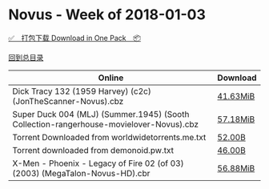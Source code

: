 # Novus - Week of 2018-01-03

[✅&emsp;打包下载 Download in One Pack&emsp;📦](https://pan.baidu.com/s/1szen-TbEJjU9yAhSYDnKBw)

[回到总目录](https://github.com/alicewish/markdown/blob/master/Catalogs.md)



Online | Download
--- | ---
Dick Tracy 132 (1959 Harvey) (c2c) (JonTheScanner-Novus).cbz | [41.63MiB](https://pan.baidu.com/s/1szen-TbEJjU9yAhSYDnKBw#list/path=%2FNovus%20-%20Week%20of%202018%20Q1%2FNovus%20-%20Week%20of%202018-01-03%2F%E3%82%A4%E3%82%AB%E3%82%A4%E3%82%A4%E3%82%A4%E3%82%BD%E3%82%AF%E3%82%B9%E3%82%B1%E3%82%BD%E3%82%AD%E3%82%A8%E3%82%BD%E3%82%B3%E3%82%AB%E3%82%AF%E3%82%A4%E3%82%AA%E3%82%AA%E3%82%B7%E3%82%A2%E3%82%AF%E3%82%A4%E3%82%B1%E3%82%B3%E3%82%AF%E3%82%A4%E3%82%BD%E3%82%B9%E3%82%B9%E3%82%A4%E3%82%AD&parentPath=%2FNovus%20-%20Week%20of%202018%20Q1)
Super Duck 004 (MLJ) (Summer.1945) (Sooth Collection-rangerhouse-movielover-Novus).cbz | [57.18MiB](https://pan.baidu.com/s/1szen-TbEJjU9yAhSYDnKBw#list/path=%2FNovus%20-%20Week%20of%202018%20Q1%2FNovus%20-%20Week%20of%202018-01-03%2F%E3%82%AA%E3%82%B1%E3%82%A8%E3%82%A4%E3%82%B1%E3%82%AA%E3%82%A4%E3%82%AB%E3%82%B5%E3%82%A6%E3%82%A2%E3%82%AB%E3%82%A8%E3%82%BD%E3%82%B5%E3%82%B3%E3%82%A8%E3%82%B3%E3%82%AF%E3%82%AB%E3%82%AA%E3%82%BF%E3%82%AF%E3%82%B1%E3%82%A2%E3%82%B3%E3%82%BD%E3%82%AA%E3%82%AB%E3%82%B9%E3%82%AF%E3%82%A2&parentPath=%2FNovus%20-%20Week%20of%202018%20Q1)
Torrent Downloaded from worldwidetorrents.me.txt | [52.00B](https://pan.baidu.com/s/1szen-TbEJjU9yAhSYDnKBw#list/path=%2FNovus%20-%20Week%20of%202018%20Q1%2FNovus%20-%20Week%20of%202018-01-03%2F%E3%82%B7%E3%82%BF%E3%82%AA%E3%82%AF%E3%82%B7%E3%82%A2%E3%82%AD%E3%82%AF%E3%82%B5%E3%82%AF%E3%82%BD%E3%82%A8%E3%82%AA%E3%82%A2%E3%82%A8%E3%82%AA%E3%82%AF%E3%82%B5%E3%82%A8%E3%82%B3%E3%82%AB%E3%82%AB%E3%82%A2%E3%82%AD%E3%82%AF%E3%82%A8%E3%82%AB%E3%82%AA%E3%82%AA%E3%82%B9%E3%82%AF%E3%82%B3&parentPath=%2FNovus%20-%20Week%20of%202018%20Q1)
Torrent downloaded from demonoid.pw.txt | [46.00B](https://pan.baidu.com/s/1szen-TbEJjU9yAhSYDnKBw#list/path=%2FNovus%20-%20Week%20of%202018%20Q1%2FNovus%20-%20Week%20of%202018-01-03%2F%E3%82%B7%E3%82%B1%E3%82%B7%E3%82%B3%E3%82%B9%E3%82%AB%E3%82%AA%E3%82%AB%E3%82%AD%E3%82%A8%E3%82%B7%E3%82%BD%E3%82%A4%E3%82%B7%E3%82%B9%E3%82%BB%E3%82%AD%E3%82%A6%E3%82%B5%E3%82%B1%E3%82%B5%E3%82%A6%E3%82%BD%E3%82%A6%E3%82%AB%E3%82%AB%E3%82%A4%E3%82%AD%E3%82%AA%E3%82%AA%E3%82%B3%E3%82%A2&parentPath=%2FNovus%20-%20Week%20of%202018%20Q1)
X-Men - Phoenix - Legacy of Fire 02 (of 03) (2003) (MegaTalon-Novus-HD).cbr | [56.88MiB](https://pan.baidu.com/s/1szen-TbEJjU9yAhSYDnKBw#list/path=%2FNovus%20-%20Week%20of%202018%20Q1%2FNovus%20-%20Week%20of%202018-01-03%2F%E3%82%A2%E3%82%A6%E3%82%B5%E3%82%BD%E3%82%B3%E3%82%BF%E3%82%A8%E3%82%B3%E3%82%A8%E3%82%A2%E3%82%A8%E3%82%A6%E3%82%AA%E3%82%AF%E3%82%AB%E3%82%B5%E3%82%B7%E3%82%B5%E3%82%B9%E3%82%AB%E3%82%AA%E3%82%B5%E3%82%A2%E3%82%AF%E3%82%BF%E3%82%AF%E3%82%A6%E3%82%B7%E3%82%B5%E3%82%B7%E3%82%B5%E3%82%A2&parentPath=%2FNovus%20-%20Week%20of%202018%20Q1)